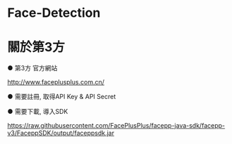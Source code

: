 # Face-Detection
  
# 關於第3方
● 第3方 官方網站

http://www.faceplusplus.com.cn/
  

● 需要註冊, 取得API Key & API Secret
   

● 需要下載, 導入SDK   

https://raw.githubusercontent.com/FacePlusPlus/facepp-java-sdk/facepp-v3/FaceppSDK/output/faceppsdk.jar


